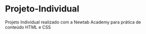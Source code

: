 # Projeto-Individual
Projeto Individual realizado com a Newtab Academy para prática de conteúdo HTML e CSS
